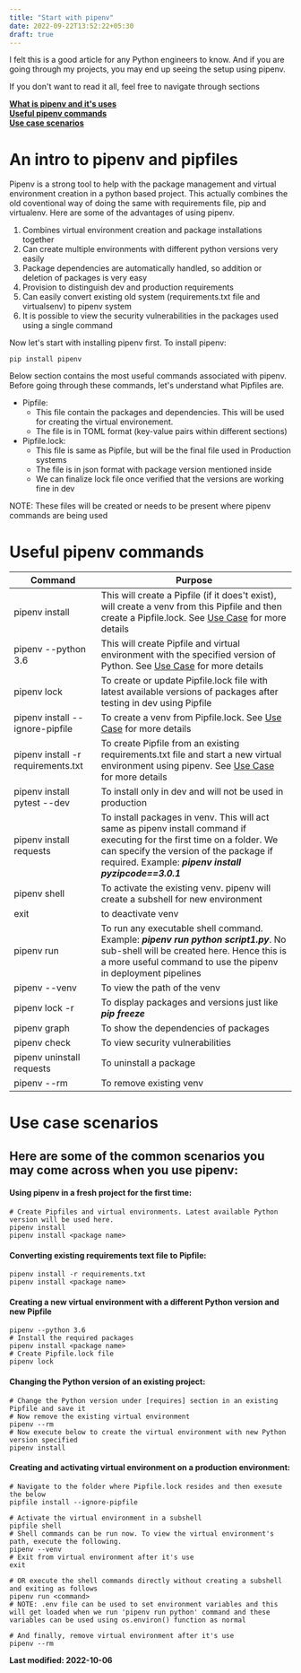 ```yaml
---
title: "Start with pipenv"
date: 2022-09-22T13:52:22+05:30
draft: true
---
```


I felt this is a good article for any Python engineers to know. And if you are going through my projects, you may end up seeing the setup using pipenv. 

If you don't want to read it all, feel free to navigate through sections

**[What is pipenv and it's uses](#an-intro-to-pipenv-and-pipfiles)**  
**[Useful pipenv commands](#useful-pipenv-commands)**  
**[Use case scenarios](#use-case-scenarios)**

# An intro to pipenv and pipfiles
Pipenv is a strong tool to help with the package management and virtual environment creation in a python based project. This actually combines the old coventional way of doing the same with requirements file, pip and virtualenv.  Here are some of the advantages of using pipenv.

1. Combines virtual environment creation and package installations together
2. Can create multiple environments with different python versions very easily
3. Package dependencies are automatically handled, so addition or deletion of packages is very easy
4. Provision to distinguish dev and production requirements
5. Can easily convert existing old system (requirements.txt file and virtualsenv) to pipenv system
6. It is possible to view the security vulnerabilities in the packages used using a single command

Now let's start with installing pipenv first. To install pipenv: 
```
pip install pipenv
```

Below section contains the most useful commands associated with pipenv. Before going through these commands, let's understand what Pipfiles are.

* Pipfile:
    - This file contain the packages and dependencies. This will be used for creating the virtual environement.
    - The file is in TOML format (key-value pairs within different sections)
* Pipfile.lock:
    - This file is same as Pipfile, but will be the final file used in Production systems
    - The file is in json format with package version mentioned inside
    - We can finalize lock file once verified that the versions are working fine in dev

NOTE: These files will be created or needs to be present where pipenv commands are being used

# Useful pipenv commands

| Command | Purpose |
| --- | --- |
| pipenv install | This will create a Pipfile (if it does't exist), will create a venv from this Pipfile and then create a Pipfile.lock. See [Use Case](#using-pipenv-in-a-fresh-project-for-the-first-time) for more details |
| pipenv --python 3.6 | This will create Pipfile and virtual environment with the specified version of Python. See [Use Case](#creating-a-new-virtual-environment-with-a-different-python-version-and-new-pipfile) for more details |
| pipenv lock | To create or update Pipfile.lock file with latest available versions of packages after testing in dev using Pipfile |
| pipenv install --ignore-pipfile | To create a venv from Pipfile.lock. See [Use Case](#creating-and-activating-virtual-environment-on-a-production-environment) for more details |
| pipenv install -r requirements.txt | To create Pipfile from an existing requirements.txt file and start a new virtual environment using pipenv. See [Use Case](#converting-existing-requirements-text-file-to-pipfile) for more details |
| pipenv install pytest --dev | To install only in dev and will not be used in production |
| pipenv install requests | To install packages in venv. This will act same as pipenv install command if executing for the first time on a folder. We can specify the version of the package if required. Example: **_pipenv install pyzipcode==3.0.1_** |
| pipenv shell | To activate the existing venv. pipenv will create a subshell for new environment |
| exit | to deactivate venv |
| pipenv run | To run any executable shell command. Example: **_pipenv run python script1.py_**. No sub-shell will be created here. Hence this is a more useful command to use the pipenv in deployment pipelines |
| pipenv --venv | To view the path of the venv |
| pipenv lock -r | To display packages and versions just like **_pip freeze_** |
| pipenv graph | To show the dependencies of packages |
| pipenv check | To view security vulnerabilities |
| pipenv uninstall requests | To uninstall a package |
| pipenv --rm | To remove existing venv |


# Use case scenarios
## Here are some of the common scenarios you may come across when you use pipenv:

#### Using pipenv in a fresh project for the first time:
```
# Create Pipfiles and virtual environments. Latest available Python version will be used here.
pipenv install
pipenv install <package name>
```

#### Converting existing requirements text file to Pipfile:
```
pipenv install -r requirements.txt 
pipenv install <package name>
```

#### Creating a new virtual environment with a different Python version and new Pipfile
```
pipenv --python 3.6
# Install the required packages
pipenv install <package name>
# Create Pipfile.lock file
pipenv lock
```

#### Changing the Python version of an existing project:
```
# Change the Python version under [requires] section in an existing Pipfile and save it
# Now remove the existing virtual environment
pipenv --rm
# Now execute below to create the virtual environment with new Python version specified
pipenv install
```

#### Creating and activating virtual environment on a production environment:
```
# Navigate to the folder where Pipfile.lock resides and then exesute the below
pipfile install --ignore-pipfile

# Activate the virtual environment in a subshell
pipfile shell
# Shell commands can be run now. To view the virtual environment's path, execute the following.
pipenv --venv
# Exit from virtual environment after it's use
exit

# OR execute the shell commands directly without creating a subshell and exiting as follows
pipenv run <command>
# NOTE: .env file can be used to set environment variables and this will get loaded when we run 'pipenv run python' command and these variables can be used using os.environ() function as normal

# And finally, remove virtual environment after it's use
pipenv --rm 
```

**Last modified: 2022-10-06**